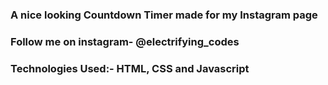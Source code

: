 ### A nice looking Countdown Timer made for my Instagram page

### Follow me on instagram- @electrifying_codes

### Technologies Used:- HTML, CSS and Javascript
